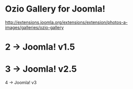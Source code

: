 Ozio Gallery for Joomla!
====
http://extensions.joomla.org/extensions/extension/photos-a-images/galleries/ozio-gallery

2 → Joomla! v1.5
====
3 → Joomla! v2.5
====
4 → Joomla! v3
